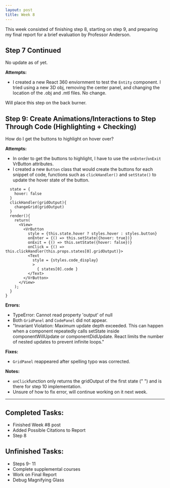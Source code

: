 ```yaml
---
layout: post
title: Week 8
---
```


This week consisted of finishing step 8, starting on step 9, and preparing my final report for a brief evaluation by Professor Anderson. 

## Step 7 Continued ##
No update as of yet. 

**Attempts:**
- I created a new React 360 enviornment to test the `Entity` component. I tried using a new 3D obj, removing the center panel, and changing the location of the .obj and .mtl files. No change. 

Will place this step on the back burner. 

## Step 9: Create Animations/Interactions to Step Through Code (Highlighting + Checking) ##

How do I get the buttons to highlight on hover over?

**Attempts:**
- In order to get the buttons to highlight, I have to use the `onEnter`/`onExit` VrButton attributes.
- I created a new `Button` class that would create the buttons for each snippet of code, functions such as `clickHandler()` and `setState()` to update the hover state of the button.

```class Button extends React.Component{
  state = {
    hover: false
  }
  clickHandler(gridOutput){
    changeGrid(gridOutput)
  }
  render(){
    return(
      <View>
        <VrButton
          style = {this.state.hover ? styles.hover : styles.button}
          onEnter = {() => this.setState({hover: true})}
          onExit = {() => this.setState({hover: false})}
          onClick = {() => this.clickHandler(this.props.states[0].gridOutput)}>
          <Text
            style = {styles.code_display}
            >
              { states[0].code }
          </Text>
        </VrButton>
      </View>
    );
  }
}
```

**Errors:**
- TypeError: Cannot read property 'output' of null
- Both `GridPanel` and `CodePanel` did not appear.
- "Invariant Violation: Maximum update depth exceeded. This can happen when a component repeatedly calls setState inside componentWillUpdate or componentDidUpdate. React limits the number of nested updates to prevent infinite loops."

**Fixes:**
- `GridPanel` reappeared after spelling typo was corrected. 

**Notes:**
- `onClick`function only returns the gridOutput of the first state (" ") and is there for step 10 implementation. 
- Unsure of how to fix error, will continue working on it next week. 
*****

## Completed Tasks: ##
- Finished Week #8 post
- Added Possible Citations to Report
- Step 8

## Unfinished Tasks: ##
- Steps 9- 11
- Complete supplemental courses
- Work on Final Report
- Debug Magnifying Glass

